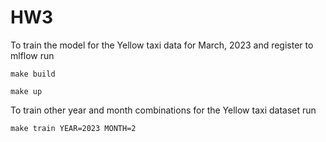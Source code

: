 # HW3

To train the model for the Yellow taxi data for March, 2023 and register to mlflow run

```
make build

make up
```

To train other year and month combinations for the Yellow taxi dataset run

```
make train YEAR=2023 MONTH=2
```